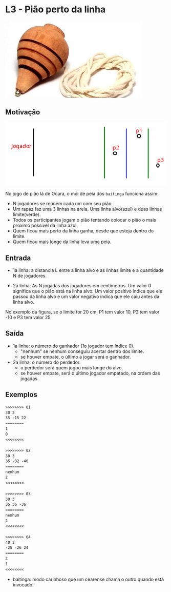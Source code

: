 # L3 - Pião perto da linha

![_](cover.jpg)

## Motivação

![_](jogo.png)

No jogo de pião lá de Ocara, o mói de peia dos `baitinga` funciona assim:
- N jogadores se reúnem cada um com seu pião.
- Um rapaz faz uma 3 linhas na areia. Uma linha alvo(azul) e duas linhas limite(verde).
- Todos os participantes jogam o pião tentando colocar o pião o mais próximo possível da linha azul.
- Quem ficou mais perto da linha ganha, desde que esteja dentro do limite.
- Quem ficou mais longe da linha leva uma peia.

## Entrada

- 1a linha: a distancia L entre a linha alvo e as linhas limite e a quantidade N de jogadores.

- 2a linha: As N jogadas dos jogadores em centímetros. Um valor 0 significa que o pião está na linha alvo. Um valor positivo indica que ele passou da linha alvo e um valor negativo indica que ele caiu antes da linha alvo.

No exemplo da figura, se o limite for 20 cm, P1 tem valor 10, P2 tem valor -10 e P3 tem valor 25.

## Saída

- 1a linha: o número do ganhador (1o jogador tem índice 0).
    - "nenhum" se nenhum conseguiu acertar dentro dos limite.
    - se houver empate, o último a jogar será o ganhador.
- 2a linha: o número do perdedor.
    - o perdedor será quem jogou mais longe do alvo.
    - se houver empate, será o último jogador empatado, na ordem das jogadas.

## Exemplos

```txt
>>>>>>>> 01
30 3
35 -15 22
========
1
0
<<<<<<<<

>>>>>>>> 02
30 3
35 -32 -40
========
nenhum
2
<<<<<<<<

>>>>>>>> 03
30 3
35 36 -36
========
nenhum
2
<<<<<<<<

>>>>>>>> 04
40 3
-25 -26 24
========
2
1
<<<<<<<<
```

* baitinga: modo carinhoso que um cearense chama o outro quando está invocado!
